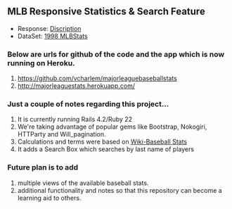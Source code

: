 ## MLB Responsive Statistics & Search Feature
- Response: [Discription](https://gist.github.com/wnoronha/9bc99ba2bc421c9599c72c9960c28333)
- DataSet: [1998 MLBStats](http://www.cafeconleche.org/examples/baseball/1998statistics.xml)

### Below are urls for github of the code and the app which is now running on Heroku.
1.	https://github.com/vcharlem/majorleaguebaseballstats
2.	http://majorleaguestats.herokuapp.com/

### Just a couple of notes regarding this project…
1. It is currently running Rails 4.2/Ruby 22
2. We're taking advantage of popular gems like Bootstrap, Nokogiri, HTTParty and Will_pagination. 
3. Calculations and terms were based on [Wiki-Baseball Stats](http://en.wikipedia.org/wiki/Baseball_statistics)
4. It adds a Search Box which searches by last name of players

### Future plan is to add
1. multiple views of the available baseball stats.
2. additional functionality and notes so that this repository can become a learning aid to others.
